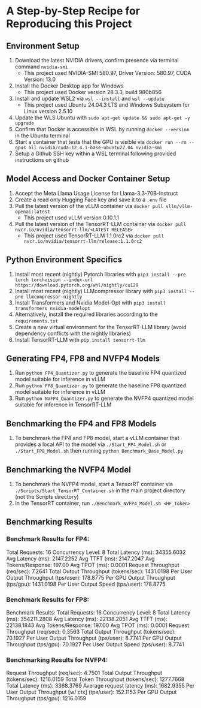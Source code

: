 # A Step-by-Step Recipe for Reproducing this Project

## Environment Setup
1. Download the latest NVIDIA drivers, confirm presence via terminal command `nvidia-smi`
    * This project used  NVIDIA-SMI 580.97, Driver Version: 580.97, CUDA Version: 13.0
2. Install the Docker Desktop app for Windows 
    * This project used Docker version 28.3.3, build 980b856
3. Install and update WSL2 via `wsl --install` and `wsl --update`
    * This project used Ubuntu 24.04.3 LTS and Windows Subsystem for Linux version 2.5.10
4. Update the WLS Ubuntu with `sudo apt-get update && sudo apt-get -y upgrade`
4. Confirm that Docker is accessible in WSL by running `docker --version` in the Ubuntu terminal
5. Start a container that tests that the GPU is visible via `docker run --rm --gpus all nvidia/cuda:12.4.1-base-ubuntu22.04 nvidia-smi`
6. Setup a Github SSH key within a WSL terminal following provided instructions on github

## Model Access and Docker Container Setup
1. Accept the Meta Llama Usage License for Llama-3.3-70B-Instruct
2. Create a read only Hugging Face key and save it to a `.env` file
3. Pull the latest version of the vLLM container via `docker pull vllm/vllm-openai:latest`
    * This project used vLLM version 0.10.1.1
4. Pull the latest version of the TensorRT-LLM container via `docker pull nvcr.io/nvidia/tensorrt-llm/<LATEST RELEASE>`
    * This project used TensorRT-LLM 1.1.0rc2 via `docker pull nvcr.io/nvidia/tensorrt-llm/release:1.1.0rc2`

## Python Environment Specifics
1. Install most recent (nightly) Pytorch libraries with `pip3 install --pre torch torchvision --index-url https://download.pytorch.org/whl/nightly/cu129`
2. Install most recent (nightly) LLMcompressor library with `pip3 install --pre llmcompressor-nightly`
3. Install Transformers and Nvidia Model-Opt with `pip3 install transformers nvidia-modelopt`
4. Alternatively, install the required libraries according to the `requirements.txt`
5. Create a new virtual environment for the TensorRT-LLM library (avoid dependency conflicts with the nightly libraries)
6. Install TensorRT-LLM with `pip install tensorrt-llm`

## Generating FP4, FP8 and NVFP4 Models
1. Run `python FP4_Quantizer.py` to generate the baseline FP4 quantized model suitable for inference in vLLM
1. Run `python FP8_Quantizer.py` to generate the baseline FP8 quantized model suitable for inference in vLLM
2. Run `python NVFP4_Quantizer.py` to generate the NVFP4 quantized model suitable for inference in TensorRT-LLM

## Benchmarking the FP4 and FP8 Models
1. To benchmark the FP4 and FP8 model, start a vLLM container that provides a local API to the model via `./Start_FP4_Model.sh` or `./Start_FP8_Model.sh` then running `python Benchmark_Base_Model.py`

## Benchmarking the NVFP4 Model
1. To benchmark the NVFP4 model, start a TensorRT container via `./Scripts/Start_TensorRT_Container.sh` in the main project directory (not the Scripts directory)
2. In the TensorRT container, run `./Benchmark_NVFP4_Model.sh <HF_Token>`

## Benchmarking Results
### Benchmark Results for FP4:
Total Requests:                         16
Concurrency Level:                      8
Total Latency (ms):                     34355.6032
Avg Latency (ms):                       2147.2252
Avg TTFT (ms):                          2147.2047
Avg Tokens/Response:                    197.00
Avg TPOT (ms):                          0.0001
Request Throughput (req/sec):           7.2641
Total Output Throughput (tokens/sec):   1431.0198
Per User Output Throughput (tps/user):  178.8775
Per GPU Output Throughput (tps/gpu):    1431.0198
Per User Output Speed (tps/user):       178.8775

### Benchmark Results for FP8:
Benchmark Results:
Total Requests:                         16
Concurrency Level:                      8
Total Latency (ms):                     354211.2808
Avg Latency (ms):                       22138.2051
Avg TTFT (ms):                          22138.1843
Avg Tokens/Response:                    197.00
Avg TPOT (ms):                          0.0001
Request Throughput (req/sec):           0.3563
Total Output Throughput (tokens/sec):   70.1927
Per User Output Throughput (tps/user):  8.7741
Per GPU Output Throughput (tps/gpu):    70.1927
Per User Output Speed (tps/user):       8.7741

### Benchmarking Results for NVFP4:
Request Throughput (req/sec):                     4.7501
Total Output Throughput (tokens/sec):             1216.0159
Total Token Throughput (tokens/sec):              1277.7668
Total Latency (ms):                               3368.3769
Average request latency (ms):                     1682.9355
Per User Output Throughput [w/ ctx] (tps/user):   152.1153
Per GPU Output Throughput (tps/gpu):              1216.0159


